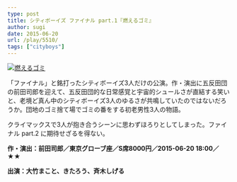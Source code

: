 ```yaml
---
type: post
title: シティボーイズ ファイナル part.1『燃えるゴミ』
author: sugi
date: 2015-06-20
url: /play/5510/
tags: ["cityboys"]
---
```

<a href="http://i0.wp.com/asharpminor.com/wp-content/uploads/2015/06/moerugomi_web.jpg" onclick="_gaq.push(['_trackEvent', 'outbound-article', 'http://asharpminor.com/wp-content/uploads/2015/06/moerugomi_web.jpg', '']);" ><img src="http://i0.wp.com/asharpminor.com/wp-content/uploads/2015/06/moerugomi_web.jpg?resize=300%2C211" alt="燃えるゴミ" class="alignleft size-medium wp-image-5511" data-recalc-dims="1" /></a>

「ファイナル」と銘打ったシティボーイズ3人だけの公演。作・演出に五反田団の前田司郎を迎えて、五反田団的な日常感覚と宇宙的シュールさが直結する笑いと、老境ど真ん中のシティボーイズ3人のゆるさが共鳴していたのではないだろうか。団地のゴミ捨て場でゴミの番をする初老男性3人の物語。

クライマックスで3人が抱き合うシーンに思わずほろりとしてしまった。ファイナル part.2 に期待せざるを得ない。

**作・演出：前田司郎／東京グローブ座／S席8000円／2015-06-20 18:00／★★**

**出演：大竹まこと、きたろう、斉木しげる**
